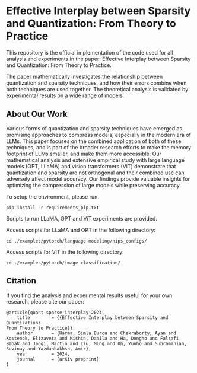 # Effective Interplay between Sparsity and Quantization: From Theory to Practice

This repository is the official implementation of the code used for all analysis and experiments in the paper: Effective Interplay between Sparsity and Quantization: From Theory to Practice.

The paper mathematically investigates the relationship between quantization and sparsity techniques, and how their errors combine when both techniques are used together. The theoretical analysis is validated by experimental results on a wide range of models.

## About Our Work
Various forms of quantization and sparsity techniques have emerged as promising approaches to compress models, especially in the modern era of LLMs. This paper focuses on the combined application of both of these techniques, and is part of the broader research efforts to make the memory footprint of LLMs smaller, and make them more accessible. Our mathematical analysis and extensive empirical study with large language models (OPT, LLaMA) and vision transformers (ViT) demonstrate that quantization and sparsity are not orthogonal and their combined use can adversely affect model accuracy. Our findings provide valuable insights for optimizing the compression of large models while preserving accuracy.


To setup the environment, please run:
```console
pip install -r requirements_pip.txt
```

Scripts to run LLaMA, OPT and ViT experiments are provided.

Access scripts for LLaMA and OPT in the following directory:
```console
cd ./examples/pytorch/language-modeling/nips_configs/
```

Access scripts for ViT in the following directory:
```console
cd ./examples/pytorch/image-classification/
```

## Citation
If you find the analysis and experimental results useful for your own research, please cite our paper:
```angular2html
@article{quant-sparse-interplay:2024,
    title        = {{Effective Interplay between Sparsity and Quantization:
From Theory to Practice}},
    author       = {Harma, Simla Burcu and Chakraborty, Ayan and Kostenok, Elizaveta and Mishin, Danila and Ha, Dongho and Falsafi, Babak and Jaggi, Martin and Liu, Ming and Oh, Yunho and Subramanian, Suvinay and Yazdanbakhsh, Amir},
    year         = 2024,
    journal      = {arXiv preprint}
}
```
